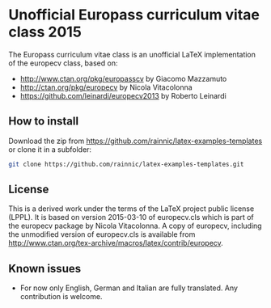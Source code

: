 # Unofficial Europass curriculum vitae class 2015
The Europass curriculum vitae class is an unofficial LaTeX implementation of the europecv class, based on:
* http://www.ctan.org/pkg/europasscv by Giacomo Mazzamuto
* http://ctan.org/pkg/europecv by Nicola Vitacolonna
* https://github.com/leinardi/europecv2013 by Roberto Leinardi

## How to install
Download the zip from https://github.com/rainnic/latex-examples-templates or clone it in a subfolder:
```sh
git clone https://github.com/rainnic/latex-examples-templates.git
```

## License
This is a derived work under the terms of the LaTeX project public license (LPPL). It is based on version 2015-03-10 of europecv.cls which is part of the europecv package by Nicola Vitacolonna. A copy of europecv, including the unmodified version of europecv.cls is available from http://www.ctan.org/tex-archive/macros/latex/contrib/europecv.

## Known issues
* For now only English, German and Italian are fully translated. Any contribution is welcome.
